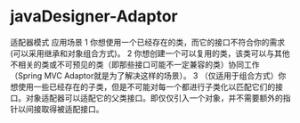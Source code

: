 # javaDesigner-Adaptor
适配器模式
应用场景
 1 你想使用一个已经存在的类，而它的接口不符合你的需求(可以采用继承和对象组合方式)。 
 2 你想创建一个可以复用的类，该类可以与其他不相关的类或不可预见的类（即那些接口可能不一定兼容的类）协同工作（Spring MVC Adaptor就是为了解决这样的场景）。 
 3 （仅适用于组合方式）你想使用一些已经存在的子类，但是不可能对每一个都进行子类化以匹配它们的接口。对象适配器可以适配它的父类接口。即仅仅引入一个对象，并不需要额外的指针以间接取得被适配接口。
